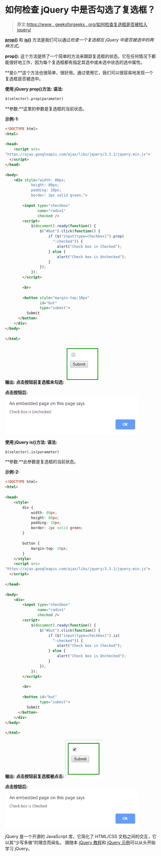 # 如何检查 jQuery 中是否勾选了复选框？

> 原文:[https://www . geeksforgeeks . org/如何检查复选框是否被检入 jquery/](https://www.geeksforgeeks.org/how-to-check-whether-a-checkbox-is-checked-in-jquery/)

[**prop()**](https://www.geeksforgeeks.org/jquery-prop-with-examples/) 和 [**is()**](https://www.geeksforgeeks.org/jquery-is-method/) 方法是我们可以通过*检查一个复选框在 jQuery 中是否被选中的两种方式*。

**prop():** 这个方法提供了一个简单的方法来跟踪复选框的状态。它在任何情况下都能很好地工作，因为每个复选框都有指定其选中或未选中状态的选中属性。

**是():**这个方法也很简单，很好用。通过使用它，我们可以很容易地发现一个复选框是否被选中。

**使用 jQuery prop()方法:**
**语法:**

```html
$(selector).prop(parameter) 

```

**参数:**这里的参数是复选框的当前状态。

**示例-1:**

```html
<!DOCTYPE html>
<html>

<head>
    <script src=
"https://ajax.googleapis.com/ajax/libs/jquery/3.3.1/jquery.min.js">
  </script>
</head>

<body>
    <div style="width: 80px;
            height: 80px;
            padding: 10px;
            border: 2px solid green;">

        <input type="checkbox" 
               name="radio1"
               checked />
        <script>
            $(document).ready(function() {
                $("#but").click(function() {
                    if ($("input[type=checkbox]").prop(
                      ":checked")) {
                        alert("Check box in Checked");
                    } else {
                        alert("Check box is Unchecked");
                    }
                });
            });
        </script>

        <br>

        <button style="margin-top:10px"
                id="but" 
                type="submit">
          Submit
      </button>
    </div>
</body>

</html>
```

**输出:**
**点击按钮前复选框未勾选:**
![](img/ee5d07db30c22c777f2d5ce4c77db374.png)

**点击按钮后:**
![](img/32b005f1dc77019f2a8378b75dec89c6.png)

**使用 jQuery is()方法:**
**语法:**

```html
$(selector).is(parameter) 

```

**参数:**此参数是复选框的当前状态。

**示例-2:**

```html
<!DOCTYPE html>
<html>

<head>
    <style>
        div {
            width: 80px;
            height: 80px;
            padding: 10px;
            border: 2px solid green;
        }

        button {
            margin-top: 10px;
        }
    </style>
    <script src=
"https://ajax.googleapis.com/ajax/libs/jquery/3.3.1/jquery.min.js">
  </script>

</head>

<body>
    <div>
        <input type="checkbox"
               name="radio1" 
               checked />
        <script>
            $(document).ready(function() {
                $("#but").click(function() {
                    if ($("input[type=checkbox]").is(
                      ":checked")) {
                        alert("Check box in Checked");
                    } else {
                        alert("Check box is Unchecked");
                    }
                });
            });
        </script>

        <br>

        <button id="but" 
                type="submit">
          Submit 
      </button>
    </div>
</body>

</html>
```

**输出:**
**点击按钮前复选框被点击:**
![](img/35261520259de04ed62a7c42dbc915c8.png)

**点击按钮后:**
![](img/9ec8d10588768c651096092d163383a4.png)

jQuery 是一个开源的 JavaScript 库，它简化了 HTML/CSS 文档之间的交互，它以其“少写多做”的理念而闻名。
跟随本 [jQuery 教程](https://www.geeksforgeeks.org/jquery-tutorials/)和 [jQuery 示例](https://www.geeksforgeeks.org/jquery-examples/)可以从头开始学习 jQuery。